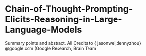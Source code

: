 # Chain-of-Thought-Prompting-Elicits-Reasoning-in-Large-Language-Models
Summary points and abstract. All Credits to { jasonwei,dennyzhou} @google.com (Google Research, Brain Team
